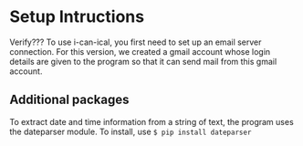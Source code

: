 # Setup Intructions

Verify??? To use i-can-ical, you first need to set up an email server connection. For this version, we created a gmail account whose login details are given to the program so that it can send mail from this gmail account. 

## Additional packages
To extract date and time information from a string of text, the program uses the dateparser module. To install, use
`$ pip install dateparser`


